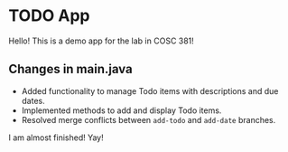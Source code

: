 # TODO App
Hello! This is a demo app for the lab in COSC 381!

## Changes in main.java
- Added functionality to manage Todo items with descriptions and due dates.
- Implemented methods to add and display Todo items.
- Resolved merge conflicts between `add-todo` and `add-date` branches.

I am almost finished! Yay!
